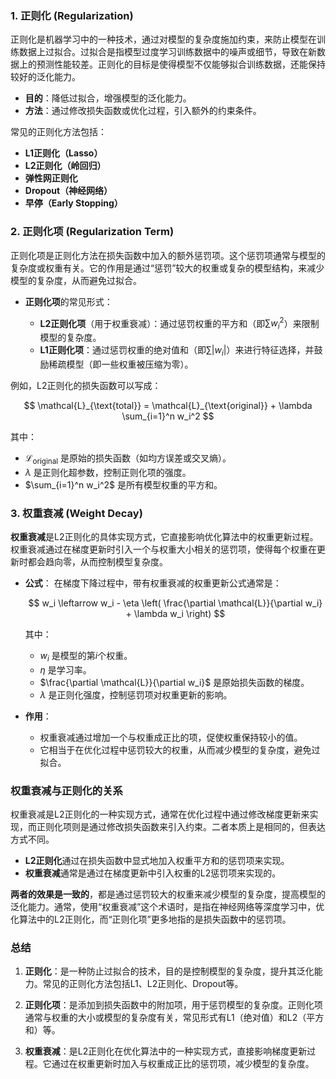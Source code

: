 ### **1. 正则化 (Regularization)**

正则化是机器学习中的一种技术，通过对模型的复杂度施加约束，来防止模型在训练数据上过拟合。过拟合是指模型过度学习训练数据中的噪声或细节，导致在新数据上的预测性能较差。正则化的目标是使得模型不仅能够拟合训练数据，还能保持较好的泛化能力。

* **目的**：降低过拟合，增强模型的泛化能力。
* **方法**：通过修改损失函数或优化过程，引入额外的约束条件。

常见的正则化方法包括：

* **L1正则化（Lasso）**
* **L2正则化（岭回归）**
* **弹性网正则化**
* **Dropout（神经网络）**
* **早停（Early Stopping）**

### **2. 正则化项 (Regularization Term)**

正则化项是正则化方法在损失函数中加入的额外惩罚项。这个惩罚项通常与模型的复杂度或权重有关。它的作用是通过“惩罚”较大的权重或复杂的模型结构，来减少模型的复杂度，从而避免过拟合。

* **正则化项**的常见形式：

  * **L2正则化项**（用于权重衰减）：通过惩罚权重的平方和（即$\sum w_i^2$）来限制模型的复杂度。
  * **L1正则化项**：通过惩罚权重的绝对值和（即$\sum |w_i|$）来进行特征选择，并鼓励稀疏模型（即一些权重被压缩为零）。

例如，L2正则化的损失函数可以写成：

$$
\mathcal{L}_{\text{total}} = \mathcal{L}_{\text{original}} + \lambda \sum_{i=1}^n w_i^2
$$

其中：

* $\mathcal{L}_{\text{original}}$ 是原始的损失函数（如均方误差或交叉熵）。
* $\lambda$ 是正则化超参数，控制正则化项的强度。
* $\sum_{i=1}^n w_i^2$ 是所有模型权重的平方和。

### **3. 权重衰减 (Weight Decay)**

**权重衰减**是L2正则化的具体实现方式，它直接影响优化算法中的权重更新过程。权重衰减通过在梯度更新时引入一个与权重大小相关的惩罚项，使得每个权重在更新时都会趋向零，从而控制模型复杂度。

* **公式**：
  在梯度下降过程中，带有权重衰减的权重更新公式通常是：

  $$
  w_i \leftarrow w_i - \eta \left( \frac{\partial \mathcal{L}}{\partial w_i} + \lambda w_i \right)
  $$

  其中：

  * $w_i$ 是模型的第$i$个权重。
  * $\eta$ 是学习率。
  * $\frac{\partial \mathcal{L}}{\partial w_i}$ 是原始损失函数的梯度。
  * $\lambda$ 是正则化强度，控制惩罚项对权重更新的影响。

* **作用**：

  * 权重衰减通过增加一个与权重成正比的项，促使权重保持较小的值。
  * 它相当于在优化过程中惩罚较大的权重，从而减少模型的复杂度，避免过拟合。

### **权重衰减与正则化的关系**

权重衰减是L2正则化的一种实现方式，通常在优化过程中通过修改梯度更新来实现，而正则化项则是通过修改损失函数来引入约束。二者本质上是相同的，但表达方式不同。

* **L2正则化**通过在损失函数中显式地加入权重平方和的惩罚项来实现。
* **权重衰减**通常是通过在梯度更新中引入权重的L2惩罚项来实现的。

**两者的效果是一致的**，都是通过惩罚较大的权重来减少模型的复杂度，提高模型的泛化能力。通常，使用“权重衰减”这个术语时，是指在神经网络等深度学习中，优化算法中的L2正则化，而“正则化项”更多地指的是损失函数中的惩罚项。

### **总结**

1. **正则化**：是一种防止过拟合的技术，目的是控制模型的复杂度，提升其泛化能力。常见的正则化方法包括L1、L2正则化、Dropout等。

2. **正则化项**：是添加到损失函数中的附加项，用于惩罚模型的复杂度。正则化项通常与权重的大小或模型的复杂度有关，常见形式有L1（绝对值）和L2（平方和）等。

3. **权重衰减**：是L2正则化在优化算法中的一种实现方式，直接影响梯度更新过程。它通过在权重更新时加入与权重成正比的惩罚项，减少模型的复杂度。
